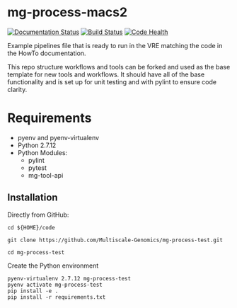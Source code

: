 # mg-process-macs2

[![Documentation Status](https://readthedocs.org/projects/mg-process-test/badge/?version=latest)](http://mg-process-test.readthedocs.io/en/latest/?badge=latest) [![Build Status](https://travis-ci.org/Multiscale-Genomics/mg-process-test.svg?branch=master)](https://travis-ci.org/Multiscale-Genomics/mg-process-test) [![Code Health](https://landscape.io/github/Multiscale-Genomics/mg-process-test/master/landscape.svg?style=flat)](https://landscape.io/github/Multiscale-Genomics/mg-process-test/master)

Example pipelines file that is ready to run in the VRE matching the code in the HowTo documentation.

This repo structure workflows and tools can be forked and used as the base template for new tools and workflows. It should have all of the base functionality and is set up for unit testing and with pylint to ensure code clarity.

# Requirements
- pyenv and pyenv-virtualenv
- Python 2.7.12
- Python Modules:
  - pylint
  - pytest
  - mg-tool-api

Installation
------------

Directly from GitHub:

```
cd ${HOME}/code

git clone https://github.com/Multiscale-Genomics/mg-process-test.git

cd mg-process-test
```

Create the Python environment

```
pyenv-virtualenv 2.7.12 mg-process-test
pyenv activate mg-process-test
pip install -e .
pip install -r requirements.txt
```
